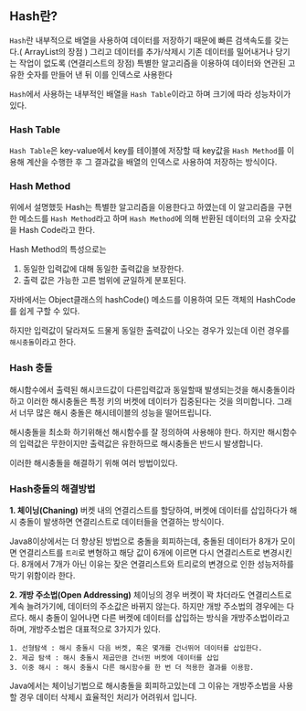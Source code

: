 ## Hash란?

`Hash`란 내부적으로 배열을 사용하여 데이터를 저장하기 때문에 빠른 검색속도를 갖는다.( ArrayList의 장점 )
그리고 데이터를 추가/삭제시 기존 데이터를 밀어내거나 당기는 작업이 없도록 (연결리스트의 장점) 특별한 알고리즘을 이용하여 데이터와 연관된 고유한 숫자를 만들어 낸 뒤 이를 인덱스로 사용한다

`Hash`에서 사용하는 내부적인 배열을 `Hash Table`이라고 하며 크기에 따라 성능차이가 있다.

### Hash Table

`Hash Table`은 key-value에서 key를 테이블에 저장할 때 key값을 `Hash Method`를 이용해 계산을 수행한 후 그 결과값을 배열의 인덱스로 사용하여 저장하는 방식이다.

### Hash Method

위에서 설명했듯 Hash는 특별한 알고리즘을 이용한다고 하였는데 이 알고리즘을 구현한 메소드를 `Hash Method`라고 하며 `Hash Method`에 의해 반환된 데이터의 고유 숫자값을 Hash Code라고 한다.

Hash Method의 특성으로는
1. 동일한 입력값에 대해 동일한 출력값을 보장한다.
2. 출력 값은 가능한 고른 범위에 균일하게 분포된다.

자바에서는 Object클래스의 hashCode() 메소드를 이용하여 모든 객체의 HashCode를 쉽게 구할 수 있다.

하지만 입력값이 달라져도 드물게 동일한 출력값이 나오는 경우가 있는데 이런 경우를 `해시충돌`이라고 한다.

### Hash 충돌

해시함수에서 출력된 해시코드값이 다른입력값과 동일할때 발생되는것을 해시충돌이라 하고 이러한 해시충돌은 특정 키의 버켓에 데이터가 집중된다는 것을 의미합니다. 그래서 너무 많은 해시 충돌은 해시테이블의 성능을 떨어뜨립니다.

해시충돌을 최소화 하기위해선 해시함수를 잘 정의하여 사용해야 한다. 하지만 해시함수의 입력값은 무한이지만 출력값은 유한하므로 해시충돌은 반드시 발생합니다.

이러한 해시충돌을 해결하기 위해 여러 방법이있다.

### Hash충돌의 해결방법

**1. 체이닝(Chaning)**
버켓 내의 연결리스트를 할당하여, 버켓에 데이터를 삽입하다가 해시 충돌이 발생하면 연결리스트로 데이터들을 연결하는 방식이다.

Java8이상에서는 더 향상된 방법으로 충돌을 회피하는데, 충돌된 데이터가 8개가 모이면 연결리스트를 `트리`로 변형하고 해당 값이 6개에 이르면 다시 연결리스트로 변경시킨다. 8개에서 7개가 아닌 이유는 잦은 연결리스트와 트리로의 변경으로 인한 성능저하를 막기 위함이라 한다.

**2. 개방 주소법(Open Addressing)**
체이닝의 경우 버켓이 꽉 차더라도 연결리스트로 계속 늘려가기에, 데이터의 주소값은 바뀌지 않는다. 하지만 개방 주소법의 경우에는 다르다. 해시 충돌이 일어나면 다른 버켓에 데이터를 삽입하는 방식을 개방주소법이라고 하며, 개방주소법은 대표적으로 3가지가 있다.

    1. 선형탐색 : 해시 충돌시 다음 버켓, 혹은 몇개를 건너뛰어 데이터를 삽입한다.
    2. 제곱 탐색 : 해시 충돌시 제곱만큼 건너뛴 버켓에 데이터를 삽입
    3. 이중 해시 : 해시 충돌시 다른 해시함수를 한 번 더 적용한 결과를 이용함.

Java에서는 체이닝기법으로 해시충돌을 회피하고있는데 그 이유는 개방주소법을 사용할 경우 데이터 삭제시 효율적인 처리가 어려워서 입니다. 